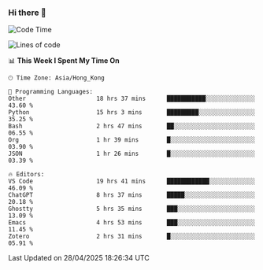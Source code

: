 ### Hi there 👋

<!--
**nicehiro/nicehiro** is a ✨ _special_ ✨ repository because its `README.md` (this file) appears on your GitHub profile.

Here are some ideas to get you started:

- 🔭 I’m currently working on ...
- 🌱 I’m currently learning ...
- 👯 I’m looking to collaborate on ...
- 🤔 I’m looking for help with ...
- 💬 Ask me about ...
- 📫 How to reach me: ...
- 😄 Pronouns: ...
- ⚡ Fun fact: ...
-->

<!--START_SECTION:waka-->
![Code Time](http://img.shields.io/badge/Code%20Time-601%20hrs%2020%20mins-blue)

![Lines of code](https://img.shields.io/badge/From%20Hello%20World%20I%27ve%20Written-1.7%20million%20lines%20of%20code-blue)

📊 **This Week I Spent My Time On** 

```text
🕑︎ Time Zone: Asia/Hong_Kong

💬 Programming Languages: 
Other                    18 hrs 37 mins      ███████████░░░░░░░░░░░░░░   43.60 % 
Python                   15 hrs 3 mins       █████████░░░░░░░░░░░░░░░░   35.25 % 
Bash                     2 hrs 47 mins       ██░░░░░░░░░░░░░░░░░░░░░░░   06.55 % 
Org                      1 hr 39 mins        █░░░░░░░░░░░░░░░░░░░░░░░░   03.90 % 
JSON                     1 hr 26 mins        █░░░░░░░░░░░░░░░░░░░░░░░░   03.39 % 

🔥 Editors: 
VS Code                  19 hrs 41 mins      ████████████░░░░░░░░░░░░░   46.09 % 
ChatGPT                  8 hrs 37 mins       █████░░░░░░░░░░░░░░░░░░░░   20.18 % 
Ghostty                  5 hrs 35 mins       ███░░░░░░░░░░░░░░░░░░░░░░   13.09 % 
Emacs                    4 hrs 53 mins       ███░░░░░░░░░░░░░░░░░░░░░░   11.45 % 
Zotero                   2 hrs 31 mins       █░░░░░░░░░░░░░░░░░░░░░░░░   05.91 % 
```


 Last Updated on 28/04/2025 18:26:34 UTC
<!--END_SECTION:waka-->
